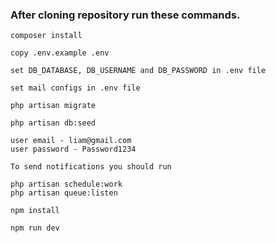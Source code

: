 ### After cloning repository run these commands.
````
composer install
````
````
copy .env.example .env
````
````
set DB_DATABASE, DB_USERNAME and DB_PASSWORD in .env file
````
````
set mail configs in .env file
````
````
php artisan migrate
````
````
php artisan db:seed
````
````
user email - liam@gmail.com
user password - Password1234
````
````
To send notifications you should run

php artisan schedule:work
php artisan queue:listen
````
````
npm install
````
````
npm run dev
````

